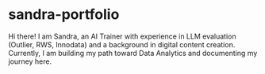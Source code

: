 # sandra-portfolio
Hi there! I am Sandra, an AI Trainer with experience in LLM evaluation (Outlier, RWS, Innodata) and a background in digital content creation.   Currently, I am building my path toward Data Analytics and documenting my journey here.
